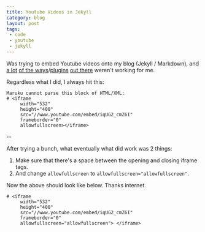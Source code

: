 ```yaml
---
title: Youtube Videos in Jekyll
category: blog
layout: post
tags:
 - code
 - youtube
 - jekyll
---
```


Was trying to embed Youtube videos onto my blog (Jekyll / Markdown), and [a lot](http://stackoverflow.com/questions/10529859/how-to-include-video-in-jekyll-markdown-blog) [of the ways](http://dev.pibby.com/jekyll-youtube-plugin/)/[plugins](https://gist.github.com/vanto/1455726) [out there](http://blog.omgmog.net/post/video-integration-with-jekyll/) weren't working for me. 

Regardless what I did, I always hit this:

``` 
Maruku cannot parse this block of HTML/XML: 
# <iframe 
     width="532" 
     height="400" 
     src="//www.youtube.com/embed/iqUG2_cmZ6I" 
     frameborder="0" 
     allowfullscreen></iframe> 
```

--

After trying a bunch, what eventually what did work was 2 things:

1. Make sure that there's a space between the opening and closing iframe tags.
2. And change ```allowfullscreen``` to ```allowfullscreen="allowfullscreen"```.

Now the above should look like below. Thanks internet.

```
# <iframe 
     width="532" 
     height="400" 
     src="//www.youtube.com/embed/iqUG2_cmZ6I" 
     frameborder="0" 
     allowfullscreen="allowfullscreen"> </iframe>
```